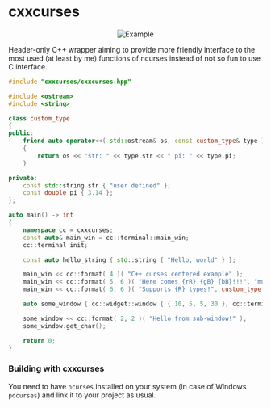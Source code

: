 # cxxcurses

<p align="center">
  <img src="https://raw.githubusercontent.com/hjaremko/cxxcurses/master/sample/sample.png" alt="Example"/>
</p>

Header-only C++ wrapper aiming to provide more friendly interface
to the most used (at least by me) functions of ncurses instead of not so fun to use C interface.

```cpp
#include "cxxcurses/cxxcurses.hpp"

#include <ostream>
#include <string>

class custom_type
{
public:
    friend auto operator<<( std::ostream& os, const custom_type& type ) -> std::ostream&
    {
        return os << "str: " << type.str << " pi: " << type.pi;
    }

private:
    const std::string str { "user defined" };
    const double pi { 3.14 };
};

auto main() -> int
{
    namespace cc = cxxcurses;
    const auto& main_win = cc::terminal::main_win;
    cc::terminal init;

    const auto hello_string { std::string { "Hello, world" } };

    main_win << cc::format( 4 )( "C++ curses centered example" );
    main_win << cc::format( 5, 6 )( "Here comes {rR} {gB} {bB}!!!", "multi", "colored", hello_string );
    main_win << cc::format( 6, 6 )( "Supports {R} types!", custom_type {} );

    auto some_window { cc::widget::window { { 10, 5, 5, 30 }, cc::terminal::main_win } };

    some_window << cc::format( 2, 2 )( "Hello from sub-window!" );
    some_window.get_char();

    return 0;
}


```


### Building with cxxcurses

You need to have `ncurses` installed on your system (in case of Windows `pdcurses`) and link it to your project as usual.
